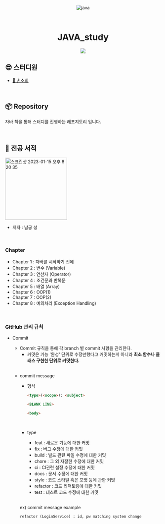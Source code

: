 <div align="center">
  
![java](https://user-images.githubusercontent.com/81874493/203022421-4daf68c7-aee9-4a72-af86-035588c4c0c0.png)

<br>
	
# JAVA_study
  <img src="https://img.shields.io/badge/JAVA-007396?style=for-the-badge&logo=java&logoColor=white">

	
</div>

## 😎 스터디원
- [🫠 손소휘](https://github.com/Sohwi-Son) 

<br>

## 📦 Repository
자바 책을 통해 스터디를 진행하는 레포지토리 입니다.

<br>

## 📙 전공 서적
<img width="200" alt="스크린샷 2023-01-15 오후 8 20 35" src="https://user-images.githubusercontent.com/106949598/212537687-eae18578-c060-471b-a14c-2227b0e264ac.png">

* 저자 : 남궁 성

<br>

### Chapter
* Chapter 1 : 자바를 시작하기 전에
* Chapter 2 : 변수 (Variable)
* Chapter 3 : 연산자 (Operator)
* Chapter 4 : 조건문과 반복문
* Chapter 5 : 배열 (Array)
* Chapter 6 : OOP(1)
* Chapter 7 : OOP(2)
* Chapter 8 : 예외처리 (Exception Handling)


<br>

### GitHub 관리 규칙

- Commit
    - Commit 규칙을 통해 각 branch 별 commit 사항을 관리한다.
        - 커밋은 기능 '완성' 단위로  수정만했다고 커밋하는게 아니라  **최소 함수나 클래스 구현한 단위로 커밋한다.**

    <br>
    
    - commit message
        - 형식
            
            ```markdown
            <type>(<scope>): <subject>          
            
            <BLANK LINE>
            
            <body>
            ```
            
            <br>
            
        - type
            - feat : 새로운 기능에 대한 커밋
            - fix : 버그 수정에 대한 커밋
            - build : 빌드 관련 파일 수정에 대한 커밋
            - chore : 그 외 자잘한 수정에 대한 커밋
            - ci : CI관련 설정 수정에 대한 커밋
            - docs : 문서 수정에 대한 커밋
            - style : 코드 스타일 혹은 포맷 등에 관한 커밋
            - refactor :  코드 리팩토링에 대한 커밋
            - test : 테스트 코드 수정에 대한 커밋
        
        <br>
        
        ex) commit message example
        
        `refactor (LoginService) : id, pw matching system change`



<br>
